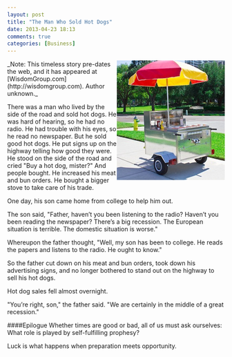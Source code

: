 ```yaml
---
layout: post
title: "The Man Who Sold Hot Dogs"
date: 2013-04-23 18:13
comments: true
categories: [Business]
---
```

<img src="/images/hot-dog-cart.jpg" width="250" height="277" align="right" title="The Man Who Sold Hot Dogs" alt="The Man Who Sold Hot Dogs">
_Note: This timeless story pre-dates the web, and it has appeared at [WisdomGroup.com](http://wisdomgroup.com). Author unknown._

There was a man who lived by the side of the road and sold hot dogs. He was hard of hearing, so he had no radio. He had trouble with his eyes, so he read no newspaper. But he sold good hot dogs. He put signs up on the highway telling how good they were. He stood on the side of the road and cried "Buy a hot dog, mister?" And people bought. He increased his meat and bun orders. He bought a bigger stove to take care of his trade.

One day, his son came home from college to help him out. 

<!--more--> 

The son said, "Father, haven’t you been listening to the radio? Haven’t you been reading the newspaper? There’s a big recession. The European situation is terrible. The domestic situation is worse."

Whereupon the father thought, "Well, my son has been to college. He reads the papers and listens to the radio. He ought to know." 

So the father cut down on his meat and bun orders, took down his advertising signs, and no longer bothered to stand out on the highway to sell his hot dogs.

Hot dog sales fell almost overnight.

"You’re right, son," the father said. "We are certainly in the middle of a great recession."

####Epilogue
Whether times are good or bad, all of us must ask ourselves: What role is played by self-fulfilling prophesy?

Luck is what happens when preparation meets opportunity.

